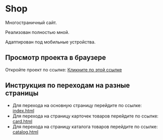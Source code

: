 # Shop

Многостраничный сайт.

Реализован полностью мной.

Адаптирован под мобильные устройства.

## Просмотр проекта в браузере

Откройте проект по ссылке: [Кликните по этой ссылке](https://romanhass.github.io/shop-project/index.html)

## Инструкция по переходам на разные страницы

- Для перехода на основную страницу перейдите по ссылке: [index.html](https://romanhass.github.io/shop-project/index.html)
- Для перехода на страницу карточек товаров перейдите по ссылке: [card.html](https://romanhass.github.io/shop-project/card.html)
- Для перехода на страницу каталога товаров перейдите по ссылке: [catalog.html](https://romanhass.github.io/shop-project/catalog.html)
